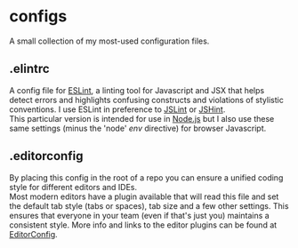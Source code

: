 # configs
A small collection of my most-used configuration files.

## .elintrc
A config file for [ESLint](http://eslint.org), a linting tool for Javascript and JSX that helps detect errors and highlights confusing constructs and violations of stylistic conventions. I use ESLint in preference to [JSLint](http://jslint.com) or [JSHint](http://jshint.com).  
This particular version is intended for use in [Node.js](https://nodejs.org/) but I also use these same settings (minus the 'node' _env_ directive) for browser Javascript.  

## .editorconfig
By placing this config in the root of a repo you can ensure a unified coding style for different editors and IDEs.  
Most modern editors have a plugin available that will read this file and set the default tab style (tabs or spaces), tab size and a few other settings. This ensures that everyone in your team (even if that's just you) maintains a consistent style.
More info and links to the editor plugins can be found at [EditorConfig](http://editorconfig.org/).
